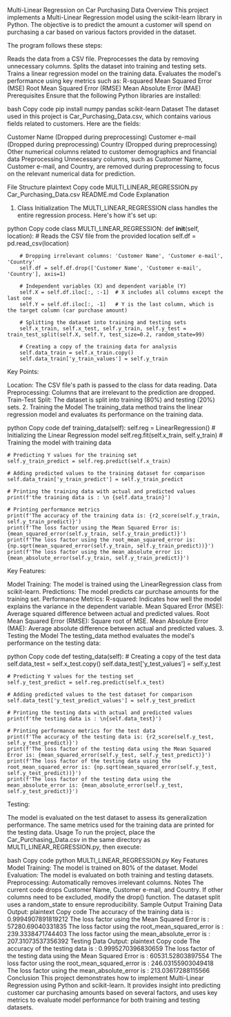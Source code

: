 Multi-Linear Regression on Car Purchasing Data
Overview
This project implements a Multi-Linear Regression model using the scikit-learn library in Python. The objective is to predict the amount a customer will spend on purchasing a car based on various factors provided in the dataset.

The program follows these steps:

Reads the data from a CSV file.
Preprocesses the data by removing unnecessary columns.
Splits the dataset into training and testing sets.
Trains a linear regression model on the training data.
Evaluates the model's performance using key metrics such as:
R-squared
Mean Squared Error (MSE)
Root Mean Squared Error (RMSE)
Mean Absolute Error (MAE)
Prerequisites
Ensure that the following Python libraries are installed:

bash
Copy code
pip install numpy pandas scikit-learn
Dataset
The dataset used in this project is Car_Purchasing_Data.csv, which contains various fields related to customers. Here are the fields:

Customer Name (Dropped during preprocessing)
Customer e-mail (Dropped during preprocessing)
Country (Dropped during preprocessing)
Other numerical columns related to customer demographics and financial data
Preprocessing
Unnecessary columns, such as Customer Name, Customer e-mail, and Country, are removed during preprocessing to focus on the relevant numerical data for prediction.

File Structure
plaintext
Copy code
MULTI_LINEAR_REGRESSION.py
Car_Purchasing_Data.csv
README.md
Code Explanation
1. Class Initialization
The MULTI_LINEAR_REGRESSION class handles the entire regression process. Here's how it's set up:

python
Copy code
class MULTI_LINEAR_REGRESSION:
    def __init__(self, location):
        # Reads the CSV file from the provided location
        self.df = pd.read_csv(location)

        # Dropping irrelevant columns: 'Customer Name', 'Customer e-mail', 'Country'
        self.df = self.df.drop(['Customer Name', 'Customer e-mail', 'Country'], axis=1)

        # Independent variables (X) and dependent variable (Y)
        self.X = self.df.iloc[:, :-1]  # X includes all columns except the last one
        self.Y = self.df.iloc[:, -1]   # Y is the last column, which is the target column (car purchase amount)

        # Splitting the dataset into training and testing sets
        self.x_train, self.x_test, self.y_train, self.y_test = train_test_split(self.X, self.Y, test_size=0.2, random_state=99)

        # Creating a copy of the training data for analysis
        self.data_train = self.x_train.copy()
        self.data_train['y_train_values'] = self.y_train
Key Points:

Location: The CSV file's path is passed to the class for data reading.
Data Preprocessing: Columns that are irrelevant to the prediction are dropped.
Train-Test Split: The dataset is split into training (80%) and testing (20%) sets.
2. Training the Model
The training_data method trains the linear regression model and evaluates its performance on the training data.

python
Copy code
def training_data(self):
    self.reg = LinearRegression()  # Initializing the Linear Regression model
    self.reg.fit(self.x_train, self.y_train)  # Training the model with training data

    # Predicting Y values for the training set
    self.y_train_predict = self.reg.predict(self.x_train)

    # Adding predicted values to the training dataset for comparison
    self.data_train['y_train_predict'] = self.y_train_predict

    # Printing the training data with actual and predicted values
    print(f'the training data is : \n {self.data_train}')

    # Printing performance metrics
    print(f'The accuracy of the training data is: {r2_score(self.y_train, self.y_train_predict)}')
    print(f'The loss factor using the Mean Squared Error is: {mean_squared_error(self.y_train, self.y_train_predict)}')
    print(f'The loss factor using the root_mean_squared_error is: {np.sqrt(mean_squared_error(self.y_train, self.y_train_predict))}')
    print(f'The loss factor using the mean_absolute_error is: {mean_absolute_error(self.y_train, self.y_train_predict)}')
Key Features:

Model Training: The model is trained using the LinearRegression class from scikit-learn.
Predictions: The model predicts car purchase amounts for the training set.
Performance Metrics:
R-squared: Indicates how well the model explains the variance in the dependent variable.
Mean Squared Error (MSE): Average squared difference between actual and predicted values.
Root Mean Squared Error (RMSE): Square root of MSE.
Mean Absolute Error (MAE): Average absolute difference between actual and predicted values.
3. Testing the Model
The testing_data method evaluates the model's performance on the testing data:

python
Copy code
def testing_data(self):
    # Creating a copy of the test data
    self.data_test = self.x_test.copy()
    self.data_test['y_test_values'] = self.y_test

    # Predicting Y values for the testing set
    self.y_test_predict = self.reg.predict(self.x_test)

    # Adding predicted values to the test dataset for comparison
    self.data_test['y_test_predict_values'] = self.y_test_predict

    # Printing the testing data with actual and predicted values
    print(f'the testing data is : \n{self.data_test}')

    # Printing performance metrics for the test data
    print(f'The accuracy of the testing data is: {r2_score(self.y_test, self.y_test_predict)}')
    print(f'The loss factor of the testing data using the Mean Squared Error is: {mean_squared_error(self.y_test, self.y_test_predict)}')
    print(f'The loss factor of the testing data using the root_mean_squared_error is: {np.sqrt(mean_squared_error(self.y_test, self.y_test_predict))}')
    print(f'The loss factor of the testing data using the mean_absolute_error is: {mean_absolute_error(self.y_test, self.y_test_predict)}')
Testing:

The model is evaluated on the test dataset to assess its generalization performance.
The same metrics used for the training data are printed for the testing data.
Usage
To run the project, place the Car_Purchasing_Data.csv in the same directory as MULTI_LINEAR_REGRESSION.py, then execute:

bash
Copy code
python MULTI_LINEAR_REGRESSION.py
Key Features
Model Training: The model is trained on 80% of the dataset.
Model Evaluation: The model is evaluated on both training and testing datasets.
Preprocessing: Automatically removes irrelevant columns.
Notes
The current code drops Customer Name, Customer e-mail, and Country. If other columns need to be excluded, modify the drop() function.
The dataset split uses a random_state to ensure reproducibility.
Sample Output
Training Data Output:
plaintext
Copy code
The accuracy of the training data is : 0.9994907891819212
The loss factor using the Mean Squared Error is : 57280.69040331835
The loss factor using the root_mean_squared_error is : 239.3338471744403
The loss factor using the mean_absolute_error is : 207.31073537356392
Testing Data Output:
plaintext
Copy code
The accuracy of the testing data is : 0.9995270396830659
The loss factor of the testing data using the Mean Squared Error is : 60531.52803897554
The loss factor using the root_mean_squared_error is : 246.03155903049418
The loss factor using the mean_absolute_error is : 213.03617288115566
Conclusion
This project demonstrates how to implement Multi-Linear Regression using Python and scikit-learn. It provides insight into predicting customer car purchasing amounts based on several factors, and uses key metrics to evaluate model performance for both training and testing datasets.
